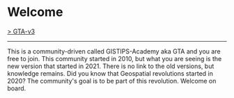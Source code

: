 # Welcome

[> GTA-v3](../README.md)
* * *

This is a community-driven called GISTIPS-Academy aka GTA and you are free to join. This community started in 2010, but what you are seeing is the new version that started in 2021. There is no link to the old versions, but knowledge remains. Did you know that Geospatial revolutions started in 2020? The community's goal is to be part of this revolution. Welcome on board.